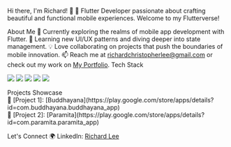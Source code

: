 Hi there, I'm Richard! 👋
🚀 Flutter Developer passionate about crafting beautiful and functional mobile experiences. Welcome to my Flutterverse!

About Me
🔭 Currently exploring the realms of mobile app development with Flutter.
🌱 Learning new UI/UX patterns and diving deeper into state management.
💡 Love collaborating on projects that push the boundaries of mobile innovation.
📫 Reach me at richardchristopherlee@gmail.com or check out my work on [My Portfolio](https://richardmclee.my.id/).
Tech Stack
<p align="left">
  <img src="https://img.shields.io/badge/Code-Dart-blue" />
  <img src="https://img.shields.io/badge/Tools-Flutter-blueviolet" />
  <img src="https://img.shields.io/badge/Tools-Firebase-yellow" />
  <img src="https://img.shields.io/badge/Tools-AndroidStudio-green" />
  <img src="https://img.shields.io/badge/Tools-Xcode-blue" />
</p>
Projects Showcase <br>
🚀 [Project 1]: [Buddhayana](https://play.google.com/store/apps/details?id=com.buddhayana.buddhayana_app) <br>
🌟 [Project 2]: [Paramita](https://play.google.com/store/apps/details?id=com.paramita.paramita_app)

Let's Connect 🌍
LinkedIn: [Richard Lee](https://www.linkedin.com/in/richard-christopher-lee/)

